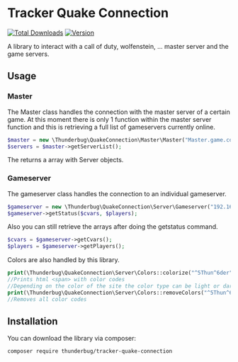 # Tracker Quake Connection 
[![Total Downloads](https://poser.pugx.org/thunderbug/tracker-quake-connection/downloads)](//packagist.org/packages/thunderbug/tracker-quake-connection)
[![Version](https://poser.pugx.org/thunderbug/tracker-quake-connection/version)](//packagist.org/packages/thunderbug/tracker-quake-connection)

A library to interact with a call of duty, wolfenstein, ... master server and the game servers. 
 
## Usage

### Master

The Master class handles the connection with the master server of a certain game. At this moment there is only 1 function within the master server function and this is retrieving a full list of gameservers currently online.

```php
$master = new \Thunderbug\QuakeConnection\Master\Master("Master.game.com", 28910);
$servers = $master->getServerList();
```

The returns a array with Server objects.

### Gameserver

The gameserver class handles the connection to an individual gameserver.

```php
$gameserver = new \Thunderbug\QuakeConnection\Server\Gameserver("192.168.1.100", 28960);
$gameserver->getStatus($cvars, $players);
```
Also you can still retrieve the arrays after doing the getstatus command.
```php
$cvars = $gameserver->getCvars();
$players = $gameserver->getPlayers();
```

Colors are also handled by this library. 
```php
print(\Thunderbug\QuakeConnection\Server\Colors::colorize("^5Thun^6der", ColorType::DARK)); 
//Prints html <span> with color codes
//Depending on the color of the site the color type can be light or dark
print(\Thunderbug\QuakeConnection\Server\Colors::removeColors("^5Thun^6der")); 
//Removes all color codes
```

## Installation

You can download the library via composer:

```composer log
composer require thunderbug/tracker-quake-connection
```
